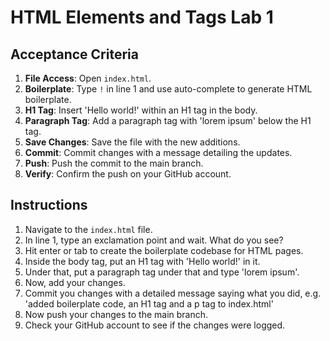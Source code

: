 # HTML Elements and Tags Lab 1

## Acceptance Criteria
1. **File Access**: Open `index.html`.
2. **Boilerplate**: Type `!` in line 1 and use auto-complete to generate HTML boilerplate.
3. **H1 Tag**: Insert 'Hello world!' within an H1 tag in the body.
4. **Paragraph Tag**: Add a paragraph tag with 'lorem ipsum' below the H1 tag.
5. **Save Changes**: Save the file with the new additions.
6. **Commit**: Commit changes with a message detailing the updates.
7. **Push**: Push the commit to the main branch.
8. **Verify**: Confirm the push on your GitHub account.
   
   
## Instructions
1. Navigate to the `index.html` file. 
2. In line 1, type an exclamation point and wait. What do you see?
3. Hit enter or tab to create the boilerplate codebase for HTML pages. 
4. Inside the body tag, put an H1 tag with 'Hello world!' in it. 
5. Under that, put a paragraph tag under that and type 'lorem ipsum'. 
6. Now, add your changes. 
7. Commit you changes with a detailed message saying what you did, e.g. 'added boilerplate code, an H1 tag and a p tag to index.html'
8. Now push your changes to the main branch. 
9. Check your GitHub account to see if the changes were logged. 



